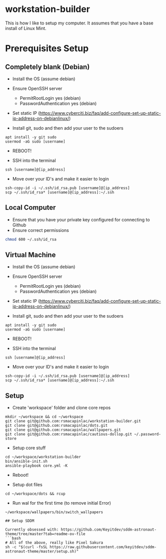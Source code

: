 # workstation-builder

This is how I like to setup my computer. It assumes that you have a base install of Linux Mint.

# Prerequisites Setup

## Completely blank (Debian)

- Install the OS (assume debian)
- Ensure OpenSSH server
    - PermitRootLogin yes (debian)
    - PasswordAuthentication yes (debian)
- Set static IP (https://www.cyberciti.biz/faq/add-configure-set-up-static-ip-address-on-debianlinux/)

- Install git, sudo and then add your user to the sudoers

```
apt install -y git sudo
usermod -aG sudo [username]
```


- REBOOT!

- SSH into the terminal

```
ssh [username]@[ip_address]
```

- Move over your ID's and make it easier to login

```
ssh-copy-id -i ~/.ssh/id_rsa.pub [username]@[ip_address]
scp ~/.ssh/id_rsa* [username]@[ip_address]:~/.ssh
```

## Local Computer

- Ensure that you have your private key configured for connecting to Github
- Ensure correct permissions

```bash
chmod 600 ~/.ssh/id_rsa
```

## Virtual Machine

- Install the OS (assume debian)
- Ensure OpenSSH server
    - PermitRootLogin yes (debian)
    - PasswordAuthentication yes (debian)
- Set static IP (https://www.cyberciti.biz/faq/add-configure-set-up-static-ip-address-on-debianlinux/)

- Install git, sudo and then add your user to the sudoers

```
apt install -y git sudo
usermod -aG sudo [username]
```


- REBOOT!

- SSH into the terminal

```
ssh [username]@[ip_address]
```

- Move over your ID's and make it easier to login

```
ssh-copy-id -i ~/.ssh/id_rsa.pub [username]@[ip_address]
scp ~/.ssh/id_rsa* [username]@[ip_address]:~/.ssh
```

## Setup

- Create 'workspace' folder and clone core repos

```
mkdir ~/workspace && cd ~/workspace
git clone git@github.com:rsmacapinlac/workstation-builder.git
git clone git@github.com:rsmacapinlac/dots.git
git clone git@github.com:rsmacapinlac/wallpapers.git
git clone git@github.com:rsmacapinlac/cautious-dollop.git ~/.password-store
```

- Setup core stuff

```
cd ~/workspace/workstation-builder
bin/ansible-init.sh
ansible-playbook core.yml -K
```

- Reboot!

- Setup dot files

```
cd ~/workspace/dots && rcup
```

- Run wal for the first time (to remove initial Error)

```
~/workspace/wallpapers/bin/switch_wallpapers

## Setup SDDM

Currently obsessed with: https://github.com/Keyitdev/sddm-astronaut-theme/tree/master?tab=readme-ov-file
```bash
# All of the above, really like Pixel Sakura
sh -c "$(curl -fsSL https://raw.githubusercontent.com/keyitdev/sddm-astronaut-theme/master/setup.sh)"
```
```
